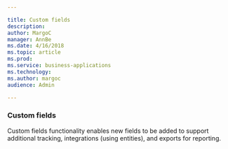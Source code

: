 ```yaml
---

title: Custom fields
description: 
author: MargoC
manager: AnnBe
ms.date: 4/16/2018
ms.topic: article
ms.prod: 
ms.service: business-applications
ms.technology: 
ms.author: margoc
audience: Admin

---
```

### Custom fields



Custom fields functionality enables new fields to be added to support additional
tracking, integrations (using entities), and exports for reporting.
